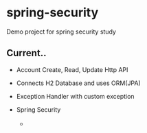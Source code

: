# spring-security

Demo project for spring security study

## Current..

- Account Create, Read, Update Http API

- Connects H2 Database and uses ORM(JPA)

- Exception Handler with custom exception 

- Spring Security

    - 　